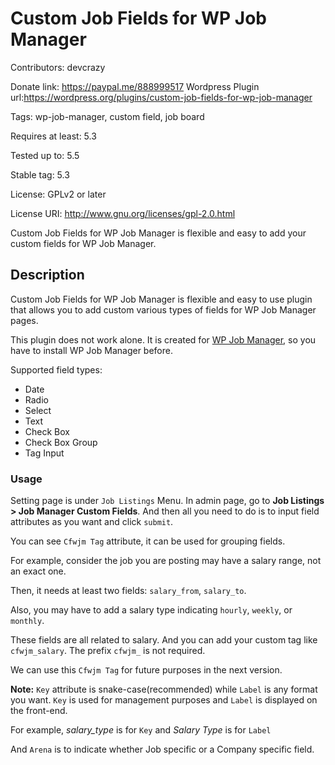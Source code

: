 # Custom Job Fields for WP Job Manager
Contributors: devcrazy

Donate link: https://paypal.me/888999517
Wordpress Plugin url:https://wordpress.org/plugins/custom-job-fields-for-wp-job-manager

Tags: wp-job-manager, custom field, job board

Requires at least: 5.3

Tested up to: 5.5

Stable tag: 5.3

License: GPLv2 or later

License URI: http://www.gnu.org/licenses/gpl-2.0.html

Custom Job Fields for WP Job Manager is flexible and easy to add your custom fields for WP Job Manager.

## Description

Custom Job Fields for WP Job Manager is flexible and easy to use plugin that allows you to add custom various types of fields for WP Job Manager pages.

This plugin does not work alone. It is created for [WP Job Manager](https://wordpress.org/plugins/wp-job-manager/ "WP Job Manager plugin"), so you have to install WP Job Manager before.

Supported field types:

* Date
* Radio
* Select
* Text
* Check Box
* Check Box Group
* Tag Input

### Usage

Setting page is under `Job Listings` Menu. In admin page, go to **Job Listings > Job Manager Custom Fields**.
And then all you need to do is to input field attributes as you want and click `submit`.

You can see `Cfwjm Tag` attribute, it can be used for grouping fields.

For example, consider the job you are posting may have a salary range, not an exact one.

Then, it needs at least two fields: `salary_from`, `salary_to`.

Also, you may have to add a salary type indicating `hourly`, `weekly`, or `monthly`.

These fields are all related to salary. And you can add your custom tag like `cfwjm_salary`. The prefix `cfwjm_` is not required.

We can use this `Cfwjm Tag` for future purposes in the next version.

**Note:** `Key` attribute is snake-case(recommended) while `Label` is any format you want.
`Key` is used for management purposes and `Label` is displayed on the front-end.

For example, *salary_type* is for `Key` and *Salary Type* is for `Label`

And `Arena` is to indicate whether Job specific or a Company specific field.
